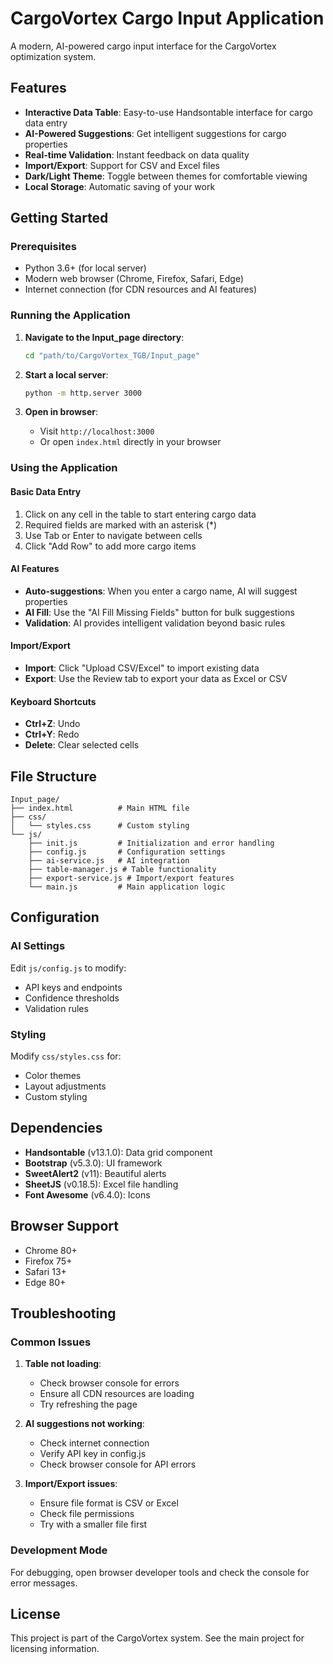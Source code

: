 # CargoVortex Cargo Input Application

A modern, AI-powered cargo input interface for the CargoVortex optimization system.

## Features

- **Interactive Data Table**: Easy-to-use Handsontable interface for cargo data entry
- **AI-Powered Suggestions**: Get intelligent suggestions for cargo properties
- **Real-time Validation**: Instant feedback on data quality
- **Import/Export**: Support for CSV and Excel files
- **Dark/Light Theme**: Toggle between themes for comfortable viewing
- **Local Storage**: Automatic saving of your work

## Getting Started

### Prerequisites

- Python 3.6+ (for local server)
- Modern web browser (Chrome, Firefox, Safari, Edge)
- Internet connection (for CDN resources and AI features)

### Running the Application

1. **Navigate to the Input_page directory**:
   ```bash
   cd "path/to/CargoVortex_TGB/Input_page"
   ```

2. **Start a local server**:
   ```bash
   python -m http.server 3000
   ```

3. **Open in browser**:
   - Visit `http://localhost:3000`
   - Or open `index.html` directly in your browser

### Using the Application

#### Basic Data Entry
1. Click on any cell in the table to start entering cargo data
2. Required fields are marked with an asterisk (*)
3. Use Tab or Enter to navigate between cells
4. Click "Add Row" to add more cargo items

#### AI Features
- **Auto-suggestions**: When you enter a cargo name, AI will suggest properties
- **AI Fill**: Use the "AI Fill Missing Fields" button for bulk suggestions
- **Validation**: AI provides intelligent validation beyond basic rules

#### Import/Export
- **Import**: Click "Upload CSV/Excel" to import existing data
- **Export**: Use the Review tab to export your data as Excel or CSV

#### Keyboard Shortcuts
- **Ctrl+Z**: Undo
- **Ctrl+Y**: Redo
- **Delete**: Clear selected cells

## File Structure

```
Input_page/
├── index.html          # Main HTML file
├── css/
│   └── styles.css      # Custom styling
└── js/
    ├── init.js         # Initialization and error handling
    ├── config.js       # Configuration settings
    ├── ai-service.js   # AI integration
    ├── table-manager.js # Table functionality
    ├── export-service.js # Import/export features
    └── main.js         # Main application logic
```

## Configuration

### AI Settings
Edit `js/config.js` to modify:
- API keys and endpoints
- Confidence thresholds
- Validation rules

### Styling
Modify `css/styles.css` for:
- Color themes
- Layout adjustments
- Custom styling

## Dependencies

- **Handsontable** (v13.1.0): Data grid component
- **Bootstrap** (v5.3.0): UI framework
- **SweetAlert2** (v11): Beautiful alerts
- **SheetJS** (v0.18.5): Excel file handling
- **Font Awesome** (v6.4.0): Icons

## Browser Support

- Chrome 80+
- Firefox 75+
- Safari 13+
- Edge 80+

## Troubleshooting

### Common Issues

1. **Table not loading**:
   - Check browser console for errors
   - Ensure all CDN resources are loading
   - Try refreshing the page

2. **AI suggestions not working**:
   - Check internet connection
   - Verify API key in config.js
   - Check browser console for API errors

3. **Import/Export issues**:
   - Ensure file format is CSV or Excel
   - Check file permissions
   - Try with a smaller file first

### Development Mode

For debugging, open browser developer tools and check the console for error messages.

## License

This project is part of the CargoVortex system. See the main project for licensing information.
